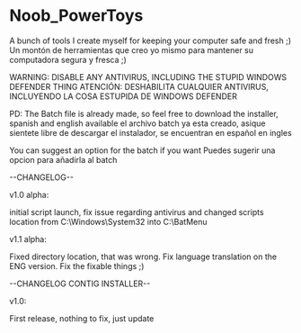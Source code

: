 # Noob_PowerToys
A bunch of tools I create myself for keeping your computer safe and fresh ;)
Un montón de herramientas que creo yo mismo para mantener su computadora segura y fresca ;)

WARNING: DISABLE ANY ANTIVIRUS, INCLUDING THE STUPID WINDOWS DEFENDER THING
ATENCIÓN: DESHABILITA CUALQUIER ANTIVIRUS, INCLUYENDO LA COSA ESTUPIDA DE WINDOWS DEFENDER

PD: The Batch file is already made, so feel free to download the installer, spanish and english available
el archivo batch ya esta creado, asique sientete libre de descargar el instalador, se encuentran en español en ingles

You can suggest an option for the batch if you want
Puedes sugerir una opcion para añadirla al batch

--CHANGELOG--

v1.0 alpha:

initial script launch, fix issue regarding antivirus and changed scripts location from C:\Windows\System32 into C:\BatMenu



v1.1 alpha:

Fixed directory location, that was wrong. Fix language translation on the ENG version. Fix the fixable things ;)


--CHANGELOG CONTIG INSTALLER--

v1.0:

First release, nothing to fix, just update 

